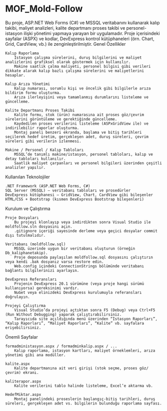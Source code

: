 # MOF_Mold-Follow
Bu proje, ASP.NET Web Forms (C#) ve MSSQL veritabanını kullanarak kalıp takibi, maliyet analizleri, kalite departmanı proses takibi ve personel-istasyon ilişki yönetimi yapmaya yarayan bir uygulamadır.
Proje içerisindeki sayfalar (ASPX) ve kodlar, DevExpress kontrol kütüphaneleri (örn. Chart, Grid, CardView, vb.) ile zenginleştirilmiştir.
Genel Özellikler

    Kalıp Raporlama
        İstasyon çalışma sürelerini, duruş bilgilerini ve maliyet analizlerini grafiksel olarak göstermek için kullanılır.
        Makine saatlik çalma maliyeti, personel bilgisi gibi verileri dikkate alarak kalıp bazlı çalışma sürelerini ve maliyetlerini hesaplar.

    Kalıp Arıza Yönetimi
        Kalıp numarası, sorumlu kişi ve öncelik gibi bilgilerle arıza bildirim formu oluşturma.
        Arıza ilerleyişini veya tamamlanmış durumlarını listeleme ve güncelleme.

    Kalite Departmanı Proses Takibi
        Kalite formu, stok (ürün) numarasına ait proses göz/çevrim sürelerini görüntüleme ve gerektiğinde güncelleme.
        Kaydedilen proses verilerini listeleme (ASPxGridView ile) ve indirilebilir raporlar oluşturma.
        Montaj paneli benzeri ekranda, başlama ve bitiş tarihleri seçilerek hedef üretim, gerçekleşen adet, duruş süreleri, çevrim süreleri gibi verilerin izlenmesi.

    Makine / Personel / Kalıp Tabloları
        MSSQL’de tanımlı makine/istasyon, personel tabloları, kalıp ve detay tabloları kullanılır.
        Saatlik maliyet çarpanları ve personel bilgileri üzerinden çeşitli analizler yapılır.

Kullanılan Teknolojiler

    .NET Framework (ASP.NET Web Forms, C#)
    SQL Server (MSSQL) – veritabanı tabloları ve prosedürler
    DevExpress kütüphanesi – GridView, Chart, CardView gibi bileşenler
    HTML/CSS + Bootstrap (kısmen DevExpress Bootstrap bileşenleri)

Kurulum ve Çalıştırma

    Proje Dosyaları
        Bu projeyi klonlayıp veya indirdikten sonra Visual Studio ile moldfollow.sln dosyasını açın.
        .gitignore içeriği sayesinde derleme veya geçici dosyalar commit dışı tutulmalıdır.

    Veritabanı (moldfollow.sql)
        MSSQL üzerinde uygun bir veritabanı oluşturun (örneğin Db_kaliphanetakip).
        Proje deposunda paylaşılan moldfollow.sql dosyasını çalıştırın veya kendi .bak dosyanız varsa restore edin.
        Web.config içindeki ConnectionStrings bölümünde veritabanı bağlantı bilgilerinizi ayarlayın.

    DevExpress Referansları
        Projenin DevExpress 20.1 sürümüne (veya proje hangi sürümü kullanıyorsa) gereksinimi vardır.
        NuGet veya elinizdeki DevExpress kurulumuyla referansları doğrulayın.

    Projeyi Çalıştırma
        Visual Studio’da projeyi açtıktan sonra F5 (Debug) veya Ctrl+F5 (Run Without Debugging) yaparak çalıştırabilirsiniz.
        Tarayıcıda site açıldığında menü üzerinden “İstasyon Raporları”, “Kalıp Raporları”, “Maliyet Raporları”, “Kalite” vb. sayfalara erişebilirsiniz.

Önemli Sayfalar

    formadministasyon.aspx / formadminkalip.aspx / ...
        Kalıp raporlama, istasyon kartları, maliyet örneklemleri, arıza yönetimi gibi ana modüller.

    kalite.aspx
        Kalite departmanına ait veri girişi (stok seçme, proses göz/çevrim) ekranı.

    kaliterapor.aspx
        Kalite verilerini tablo halinde listeleme, Excel’e aktarma vb.

    HedefMiktar.aspx
        Montaj panelindeki proseslerin başlangıç-bitiş tarihleri, duruş süreleri, gerçekleşen adet vs. bilgilerin bulunduğu raporlama sayfası.
